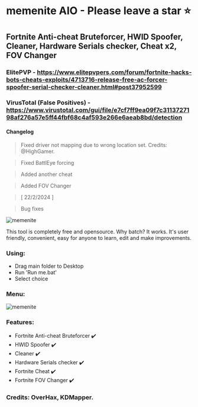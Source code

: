 # memenite AIO - Please leave a star ⭐
## Fortnite Anti-cheat Bruteforcer, HWID Spoofer, Cleaner, Hardware Serials checker, Cheat x2, FOV Changer
### ElitePVP - https://www.elitepvpers.com/forum/fortnite-hacks-bots-cheats-exploits/4713716-release-free-ac-forcer-spoofer-serial-checker-cleaner.html#post37952599
### VirusTotal (False Positives) - https://www.virustotal.com/gui/file/e7cf7ff9ea09f7c3113727198af276a57e5ff44fbf68c4af593e266e6aeab8bd/detection
#### Changelog
> Fixed driver not mapping due to wrong location set. Credits: @HighGamer.

> Fixed BattlEye forcing

> Added another cheat

> Added FOV Changer

> [ 22/2/2024 ]

> Bug fixes

![memenite](https://i.imgur.com/7oxYjUA.png)

This tool is completely free and opensource.
Why batch? It works. It's user friendly, convenient, easy for anyone to learn, edit and make improvements. 

### Using:

- Drag main folder to Desktop
- Run 'Run me.bat'
- Select choice

### Menu:
![memenite](https://i.snipboard.io/kn9Plm.jpg)

### Features:
- Fortnite Anti-cheat Bruteforcer ✔️
- HWID Spoofer ✔️
- Cleaner ✔️
- Hardware Serials checker ✔️
- Fortnite Cheat ✔️
- Fortnite FOV Changer ✔️

### Credits: OverHax, KDMapper.

